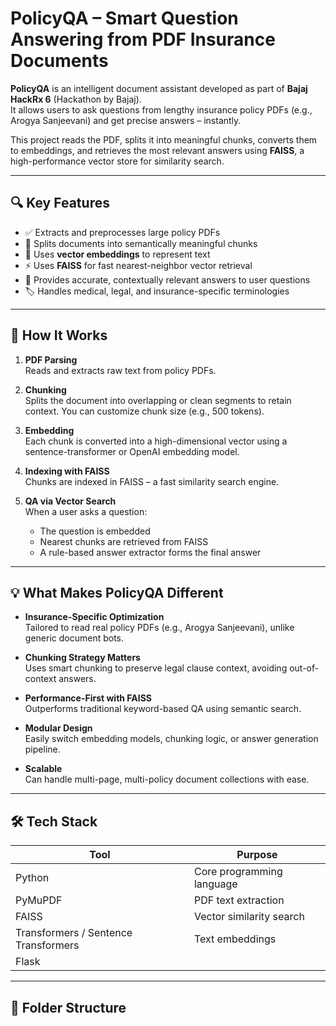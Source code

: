 # PolicyQA – Smart Question Answering from PDF Insurance Documents

**PolicyQA** is an intelligent document assistant developed as part of **Bajaj HackRx 6** (Hackathon by Bajaj).  
It allows users to ask questions from lengthy insurance policy PDFs (e.g., Arogya Sanjeevani) and get precise answers – instantly.

This project reads the PDF, splits it into meaningful chunks, converts them to embeddings, and retrieves the most relevant answers using **FAISS**, a high-performance vector store for similarity search.


---

## 🔍 Key Features

- ✅ Extracts and preprocesses large policy PDFs
- 📄 Splits documents into semantically meaningful chunks
- 🔐 Uses **vector embeddings** to represent text
- ⚡ Uses **FAISS** for fast nearest-neighbor vector retrieval
- 🤖 Provides accurate, contextually relevant answers to user questions
- 🏷️ Handles medical, legal, and insurance-specific terminologies

---

## 🚀 How It Works

1. **PDF Parsing**  
   Reads and extracts raw text from policy PDFs.

2. **Chunking**  
   Splits the document into overlapping or clean segments to retain context. You can customize chunk size (e.g., 500 tokens).

3. **Embedding**  
   Each chunk is converted into a high-dimensional vector using a sentence-transformer or OpenAI embedding model.

4. **Indexing with FAISS**  
   Chunks are indexed in FAISS – a fast similarity search engine.

5. **QA via Vector Search**  
   When a user asks a question:
   - The question is embedded
   - Nearest chunks are retrieved from FAISS
   - A rule-based answer extractor forms the final answer

---

## 💡 What Makes PolicyQA Different

- **Insurance-Specific Optimization**  
  Tailored to read real policy PDFs (e.g., Arogya Sanjeevani), unlike generic document bots.

- **Chunking Strategy Matters**  
  Uses smart chunking to preserve legal clause context, avoiding out-of-context answers.

- **Performance-First with FAISS**  
  Outperforms traditional keyword-based QA using semantic search.

- **Modular Design**  
  Easily switch embedding models, chunking logic, or answer generation pipeline.

- **Scalable**  
  Can handle multi-page, multi-policy document collections with ease.

---

## 🛠️ Tech Stack

| Tool | Purpose |
|------|---------|
| Python | Core programming language |
| PyMuPDF | PDF text extraction |
| FAISS | Vector similarity search |
| Transformers / Sentence Transformers | Text embeddings |
| Flask  |

---

## 📂 Folder Structure

